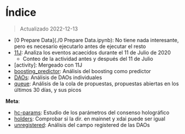 # Índice

> Actualizado 2022-12-13

- [0 Prepare Data](./0 Prepare Data.ipynb): No tiene nada interesante, pero es necesario ejecutarlo antes de ejecutar el resto
- [11J](./11J.ipynb): Analiza los eventos acaecidos durante el 11 de Julio de 2020
    - Conteo de la actividad antes y después del 11 de Julio
- [activity]: Mergeado con 11J
- [boosting_predictor](./boosting_predictor.ipynb): Análisis del boosting como predictor
- [DAOs](./daos.ipynb): Análisis de DAOs individuales
- [queue](./queue.ipynb): Análisis de la cola de propuestas, propuestas abiertas en los últimos 30 días, y sus picos

**Meta**:
- [hc-params](./hc-params.ipynb): Estudio de los parámetros del consenso holográfico
- [holders](./holders.ipynb): Comprobar si la dir. en mainnet y xdai puede ser igual
- [unregistered](./unregistered.ipynb): Análisis del campo registered de las DAOs